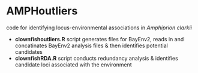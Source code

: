 # AMPHoutliers
code for identifying locus-environmental associations in *Amphiprion clarkii*
- **clownfishoutliers.R** script generates files for BayEnv2, reads in and concatinates BayEnv2 analysis files & then identifies potential candidates
- **clownfishRDA.R** script conducts redundancy analysis & identifies candidate loci associated with the environment
